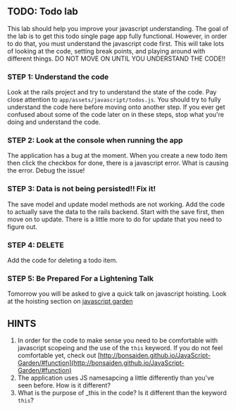 ## TODO: Todo lab

This lab should help you improve your javascript understanding.  The goal of the lab is to get this todo single page app fully functional.  However, in order to do that, you must understand the javascript code first.  This will take lots of looking at the code, setting break points, and playing around with different things.  DO NOT MOVE ON UNTIL YOU UNDERSTAND THE CODE!!

### STEP 1: Understand the code

Look at the rails project and try to understand the state of the code.  Pay close attention to `app/assets/javascript/todos.js`.  You should try to fully understand the code here before moving onto another step.  If you ever get confused about some of the code later on in these steps, stop what you're doing and understand the code.

### STEP 2: Look at the console when running the app

The application has a bug at the moment.  When you create a new todo item then click the checkbox for done, there is a javascript error. What is causing the error.  Debug the issue!

### STEP 3: Data is not being persisted!! Fix it!

The save model and update model methods are not working.  Add the code to actually save the data to the rails backend.  Start with the save first, then move on to update.  There is a little more to do for update that you need to figure out.

### STEP 4: DELETE

Add the code for deleting a todo item.

### STEP 5: Be Prepared For a Lightening Talk

Tomorrow you will be asked to give a quick talk on javascript hoisting.  Look at the hoisting section on [javascript garden](http://www.adequatelygood.com/JavaScript-Scoping-and-Hoisting.html)


## HINTS

1. In order for the code to make sense you need to be comfortable with javascript scopeing and the use of the `this` keyword.  If you do not feel comfortable yet, check out [http://bonsaiden.github.io/JavaScript-Garden/#function](http://bonsaiden.github.io/JavaScript-Garden/#function)
2. The application uses JS namesapcing a little differently than you've seen before.  How is it different?
3. What is the purpose of _this in the code?  Is it different than the keyword `this`?


